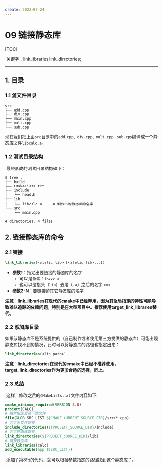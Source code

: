 ```yaml
---
create: 2023-07-24
---
```

# 09 链接静态库

[TOC]

​	关键字：link_libraries;link_directories;

---

## 1. 目录

### 1.1 源文件目录

```SHELL
src
├── add.cpp
├── div.cpp
├── main.cpp
├── mult.cpp
└── sub.cpp
```

​	现在我们把上面`src`目录中的`add.cpp、div.cpp、mult.cpp、sub.cpp`编译成一个静态库文件`libcalc.a`。

### 1.2 测试目录结构

​	最终形成的测试目录结构如下：

```SHELL
$ tree .
├── build
├── CMakeLists.txt
├── include
│   └── head.h
├── lib
│   └── libcalc.a     # 制作出的静态库的名字
└── src
    └── main.cpp

4 directories, 4 files
```

## 2. 链接静态库的命令

### 2.1 链接

```CMAKE
link_libraries(<static lib> [<static lib>...])
```

- **参数1**：指定出要链接的静态库的名字
  - 可以是全名 `libxxx.a`
  - 也可以是掐头（`lib`）去尾（`.a`）之后的名字 `xxx`
- **参数2-N**：要链接的其它静态库的名字

**注意：link_libraries在现代的cmake中已经弃用，因为其全局指定的特性可能导致难以追踪的依赖问题，特别是在大型项目中。推荐使用target_link_libraries替代。**

### 2.2 添加库目录

​	如果该静态库不是系统提供的（自己制作或者使用第三方提供的静态库）可能出现静态库找不到的情况，此时可以将静态库的路径也指定出来：

```CMAKE
link_directories(<lib path>)
```

**注意：link_directories在现代的cmake中已经不推荐使用，target_link_directories作为更加合适的选择，同上。**

### 2.3 总结

​	这样，修改之后的`CMakeLists.txt`文件内容如下:

```CMAKE
cmake_minimum_required(VERSION 3.0)
project(CALC)
# 搜索指定目录下源文件
file(GLOB SRC_LIST ${CMAKE_CURRENT_SOURCE_DIR}/src/*.cpp)
# 包含头文件路径
include_directories(${PROJECT_SOURCE_DIR}/include)
# 包含静态库路径
link_directories(${PROJECT_SOURCE_DIR}/lib)
# 链接静态库
link_libraries(calc)
add_executable(app ${SRC_LIST})
```

​	添加了第8行的代码，就可以根据参数指定的路径找到这个静态库了。
